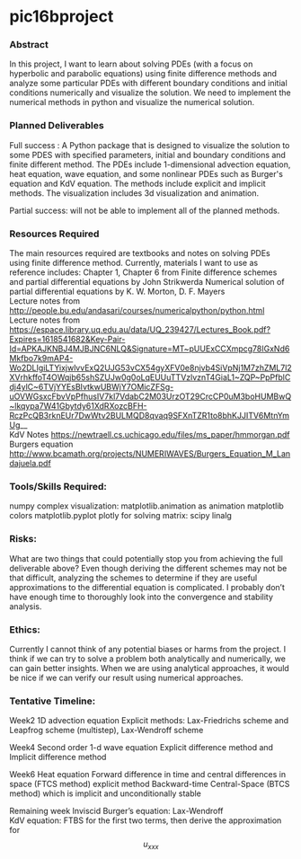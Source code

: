 # pic16bproject

### Abstract
In this project, I want to learn about solving PDEs (with a focus on hyperbolic and parabolic equations) using finite difference methods and analyze some particular PDEs with different boundary conditions and initial conditions numerically and visualize the solution. We need to implement the numerical methods in python and visualize the numerical solution.



### Planned Deliverables

Full success : A Python package that is designed to visualize the solution to some PDES with specified parameters, initial and boundary conditions and finite different method. The PDEs include 1-dimensional advection equation, heat equation, wave equation, and some nonlinear PDEs such as Burger's equation and KdV equation. The methods include explicit and implicit methods. The visualization includes 3d visualization and animation. 

Partial success: will not be able to implement all of the planned methods.


### Resources Required
The main resources required are textbooks and notes on solving PDEs using finite difference method. Currently, materials I want to use as reference includes:
Chapter 1, Chapter 6 from Finite difference schemes and partial differential equations by John Strikwerda 
Numerical solution of partial differential equations by K. W. Morton, D. F. Mayers  
Lecture notes from http://people.bu.edu/andasari/courses/numericalpython/python.html  
Lecture notes from https://espace.library.uq.edu.au/data/UQ_239427/Lectures_Book.pdf?Expires=1618541682&Key-Pair-Id=APKAJKNBJ4MJBJNC6NLQ&Signature=MT~pUUExCCXmpcg78IGxNd6Mkfbo7k9mAP4-Wo2DLIgiLTYixjwlvvExQ2UJG53vCX54gyXFV0e8njvb4SiVpNj1M7zhZML7l2XVrhkffoT4OWqjb65shSZUJw0g0oLqEUUuTTVzlvznT4GiaL1~ZQP~PpPfblCdj4ylC~6TVjYYEsBIvtkwUBWjY7OMicZFSg-uOVWGsxcFbvVpPfhusIV7kl7VdabC2M03UrzOT29CrcCP0uM3boHUMBwQ~lkqypa7W41Gbytdy61XdRXozcBFH-RczPcQB3rknEUr7DwWtv2BULMQD8qvaq9SFXnTZR1to8bhKJJITV6MtnYmUg__  
KdV Notes https://newtraell.cs.uchicago.edu/files/ms_paper/hmmorgan.pdf  
Burgers equation http://www.bcamath.org/projects/NUMERIWAVES/Burgers_Equation_M_Landajuela.pdf


### Tools/Skills Required:
numpy 
complex visualization:
matplotlib.animation as animation
matplotlib colors
matplotlib.pyplot 
plotly
for solving matrix: scipy linalg


### Risks: 
What are two things that could potentially stop you from achieving the full deliverable above? 
Even though deriving the different schemes may not be that difficult, analyzing the schemes	 to determine if they are useful approximations to the differential equation is complicated. I probably don’t have enough time to thoroughly look into the convergence and stability analysis. 

### Ethics:
Currently I cannot think of any potential biases or harms from the project. I think if we can try to solve a problem both analytically and numerically, we can gain better insights. When we are using analytical approaches, it would be nice if we can verify our result using numerical approaches.

### Tentative Timeline:
Week2
1D advection equation 
Explicit methods: Lax-Friedrichs scheme and Leapfrog scheme (multistep),  Lax-Wendroff scheme

Week4
Second order 1-d wave equation
Explicit difference method and Implicit difference method

Week6
Heat equation
Forward difference in time and central differences in space (FTCS method) explicit method
Backward-time Central-Space (BTCS method) which is implicit and unconditionally stable

Remaining week
Inviscid Burger’s equation: Lax-Wendroff  
KdV equation: FTBS for the first two terms, then derive the approximation for $$u_{xxx}$$


